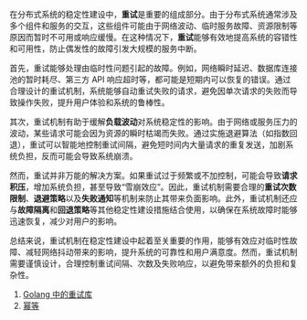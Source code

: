 在分布式系统的稳定性建设中，**重试**是重要的组成部分。由于分布式系统通常涉及多个组件和服务的交互，这些组件可能由于网络波动、临时服务故障、资源限制等原因而暂时不可用或响应缓慢。在这种情况下，**重试**能够有效地提高系统的容错性和可用性，防止偶发性的故障引发大规模的服务中断。

首先，重试能够处理由临时性问题引起的故障。例如，网络瞬时延迟、数据库连接池的暂时耗尽、第三方 API 响应超时等，都可能是短期内可以恢复的错误。通过合理设计的重试机制，系统能够自动重试失败的请求，避免因单次请求的失败而导致操作失败，提升用户体验和系统的鲁棒性。

其次，重试机制有助于缓解**负载波动**对系统稳定性的影响。由于网络或服务压力的波动，某些请求可能会因为资源的瞬时枯竭而失败。通过实施退避算法（如指数回退），重试可以智能地控制重试间隔，避免短时间内大量请求的重复发送，加剧系统负担，反而可能会导致系统崩溃。

然而，重试并非万能的解决方案。如果重试过于频繁或不加控制，可能会导致**请求积压**，增加系统负担，甚至导致“雪崩效应”。因此，重试机制需要合理的**重试次数限制**、**退避策略**以及**失败通知**等机制来防止其带来负面影响。此外，重试机制还应与**故障隔离**和**回退策略**等其他稳定性建设措施结合使用，以确保在系统故障时能够迅速恢复，减少对用户的影响。

总结来说，重试机制在稳定性建设中起着至关重要的作用，能够有效应对临时性故障、减轻网络抖动带来的影响，提升系统的可靠性和用户满意度。然而，重试机制需要谨慎设计，合理控制重试间隔、次数及失败响应，以避免带来额外的负担和复杂性。


1. [Golang 中的重试库](golang_retry.md)
1. [幂等](幂等.md)
